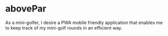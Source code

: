 # abovePar
As a mini-golfer, I desire a PWA mobile friendly application that enables me to keep track of my mini-golf rounds in an efficient way.
